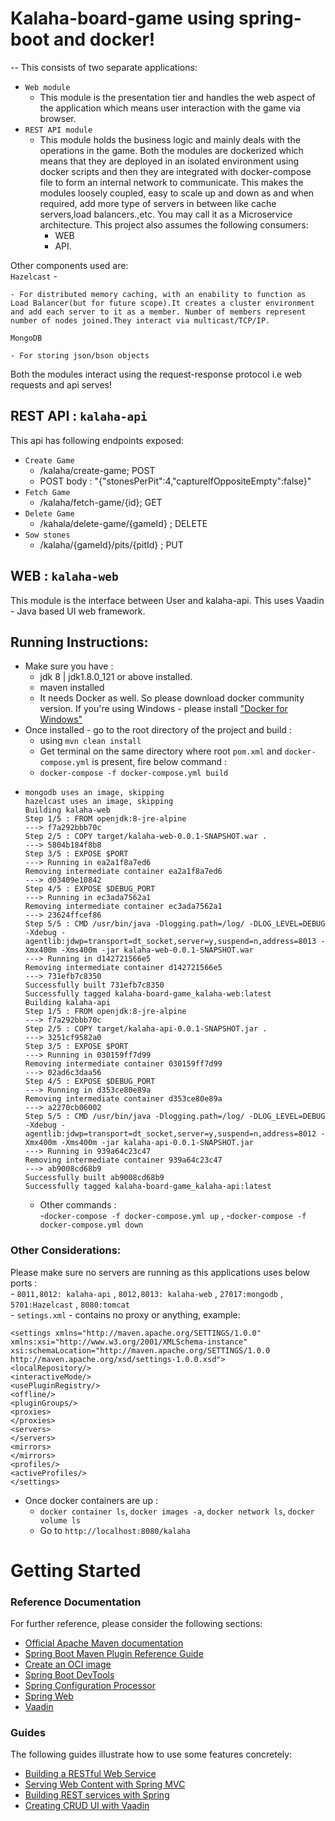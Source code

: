 # Kalaha-board-game using spring-boot and docker!
--
This consists of two separate applications: 
- `Web module` 
    - This module is the presentation tier and handles the web aspect of the application which means user interaction with the game via browser.
- `REST API module` 
    - This module holds the business logic and mainly deals with the operations in the game.
Both the modules are dockerized which means that they are deployed in an isolated environment using docker scripts and then they are integrated with docker-compose file to form an internal network to communicate.
  This makes the modules loosely coupled, easy to scale up and down as and when required, add more type of servers in between like cache servers,load balancers.,etc. You may call it as a Microservice architecture.
      This project also assumes the following consumers:
      - WEB
      - API.
  
Other components used are: <br/>
`Hazelcast` -

    - For distributed memory caching, with an enability to function as Load Balancer(but for future scope).It creates a cluster environment and add each server to it as a member. Number of members represent number of nodes joined.They interact via multicast/TCP/IP.
`MongoDB`

    - For storing json/bson objects

Both the modules interact using the request-response protocol i.e web requests and api serves! 

REST API : `kalaha-api`
--


This api has following endpoints exposed: 
- `Create Game`  
    - /kalaha/create-game; POST
    - POST body : "{\"stonesPerPit\":4,\"captureIfOppositeEmpty\":false}"
- `Fetch Game`  
    - /kalaha/fetch-game/{id}; GET
- `Delete Game`  
    - /kahala/delete-game/{gameId} ; DELETE
- `Sow stones`  
    - /kalaha/{gameId}/pits/{pitId} ; PUT

WEB : `kalaha-web`
--

This module is the interface between User and kalaha-api. This uses Vaadin - Java based UI web framework.

## Running Instructions:

- Make sure you have :
    - jdk 8 | jdk1.8.0_121 or above installed.
    - maven installed
    - It needs Docker as well. So please download docker community version. If you're using Windows - please install  ["Docker for Windows"](https://docs.docker.com/docker-for-windows/install/)
- Once installed - go to the root directory of the project and build :
    - using `mvn clean install`
    - Get terminal on the same directory where root `pom.xml` and `docker-compose.yml` is present, fire below command : 
    - `docker-compose -f docker-compose.yml build`
-     mongodb uses an image, skipping
      hazelcast uses an image, skipping
      Building kalaha-web
      Step 1/5 : FROM openjdk:8-jre-alpine
      ---> f7a292bbb70c
      Step 2/5 : COPY target/kalaha-web-0.0.1-SNAPSHOT.war .
      ---> 5804b184f8b8
      Step 3/5 : EXPOSE $PORT
      ---> Running in ea2a1f8a7ed6
      Removing intermediate container ea2a1f8a7ed6
      ---> d03409e10842
      Step 4/5 : EXPOSE $DEBUG_PORT
      ---> Running in ec3ada7562a1
      Removing intermediate container ec3ada7562a1
      ---> 23624ffcef86
      Step 5/5 : CMD /usr/bin/java -Dlogging.path=/log/ -DLOG_LEVEL=DEBUG -Xdebug -agentlib:jdwp=transport=dt_socket,server=y,suspend=n,address=8013 -Xmx400m -Xms400m -jar kalaha-web-0.0.1-SNAPSHOT.war
      ---> Running in d142721566e5
      Removing intermediate container d142721566e5
      ---> 731efb7c8350
      Successfully built 731efb7c8350
      Successfully tagged kalaha-board-game_kalaha-web:latest
      Building kalaha-api
      Step 1/5 : FROM openjdk:8-jre-alpine
      ---> f7a292bbb70c
      Step 2/5 : COPY target/kalaha-api-0.0.1-SNAPSHOT.jar .
      ---> 3251cf9582a0
      Step 3/5 : EXPOSE $PORT
      ---> Running in 030159ff7d99
      Removing intermediate container 030159ff7d99
      ---> 02ad6c3daa56
      Step 4/5 : EXPOSE $DEBUG_PORT
      ---> Running in d353ce80e89a
      Removing intermediate container d353ce80e89a
      ---> a2270cb06002
      Step 5/5 : CMD /usr/bin/java -Dlogging.path=/log/ -DLOG_LEVEL=DEBUG -Xdebug -agentlib:jdwp=transport=dt_socket,server=y,suspend=n,address=8012 -Xmx400m -Xms400m -jar kalaha-api-0.0.1-SNAPSHOT.jar
      ---> Running in 939a64c23c47
      Removing intermediate container 939a64c23c47
      ---> ab9008cd68b9
      Successfully built ab9008cd68b9
      Successfully tagged kalaha-board-game_kalaha-api:latest
    - Other commands :  <br/>
        -`docker-compose -f docker-compose.yml up` ,
        -`docker-compose -f docker-compose.yml down`
    

### Other Considerations: 
Please make sure no servers are running as this applications uses below ports :  <br/>
        - `8011,8012: kalaha-api` , `8012,8013: kalaha-web` , `27017:mongodb` , `5701:Hazelcast` , `8080:tomcat` <br/>
        - `setings.xml` - contains no proxy or anything, example:
          

    <settings xmlns="http://maven.apache.org/SETTINGS/1.0.0"  xmlns:xsi="http://www.w3.org/2001/XMLSchema-instance"  xsi:schemaLocation="http://maven.apache.org/SETTINGS/1.0.0                      http://maven.apache.org/xsd/settings-1.0.0.xsd">
	<localRepository/>
	<interactiveMode/>
	<usePluginRegistry/>
	<offline/>
	<pluginGroups/>
	<proxies>
    </proxies>
	<servers>
    </servers>
	<mirrors>
	</mirrors>
	<profiles/>
	<activeProfiles/>
    </settings>


* Once docker containers are up : 
  - `docker container ls`, `docker images -a`, `docker network ls`, `docker volume ls`
  - Go to `http://localhost:8080/kalaha`

# Getting Started

### Reference Documentation
For further reference, please consider the following sections:

* [Official Apache Maven documentation](https://maven.apache.org/guides/index.html)
* [Spring Boot Maven Plugin Reference Guide](https://docs.spring.io/spring-boot/docs/2.4.2/maven-plugin/reference/html/)
* [Create an OCI image](https://docs.spring.io/spring-boot/docs/2.4.2/maven-plugin/reference/html/#build-image)
* [Spring Boot DevTools](https://docs.spring.io/spring-boot/docs/2.4.2/reference/htmlsingle/#using-boot-devtools)
* [Spring Configuration Processor](https://docs.spring.io/spring-boot/docs/2.4.2/reference/htmlsingle/#configuration-metadata-annotation-processor)
* [Spring Web](https://docs.spring.io/spring-boot/docs/2.4.2/reference/htmlsingle/#boot-features-developing-web-applications)
* [Vaadin](https://vaadin.com/spring)

### Guides
The following guides illustrate how to use some features concretely:

* [Building a RESTful Web Service](https://spring.io/guides/gs/rest-service/)
* [Serving Web Content with Spring MVC](https://spring.io/guides/gs/serving-web-content/)
* [Building REST services with Spring](https://spring.io/guides/tutorials/bookmarks/)
* [Creating CRUD UI with Vaadin](https://spring.io/guides/gs/crud-with-vaadin/)

